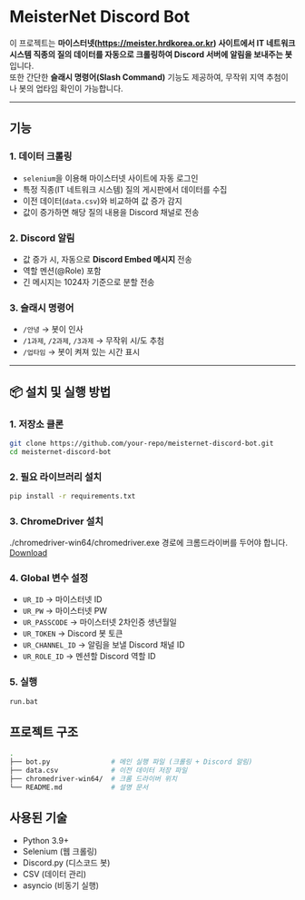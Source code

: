 # MeisterNet Discord Bot

이 프로젝트는 **마이스터넷(https://meister.hrdkorea.or.kr) 사이트에서 IT 네트워크 시스템 직종의 질의 데이터를 자동으로 크롤링하여 Discord 서버에 알림을 보내주는 봇**입니다.  
또한 간단한 **슬래시 명령어(Slash Command)** 기능도 제공하여, 무작위 지역 추첨이나 봇의 업타임 확인이 가능합니다.

---

## 기능

### 1. 데이터 크롤링
- `selenium`을 이용해 마이스터넷 사이트에 자동 로그인
- 특정 직종(IT 네트워크 시스템) 질의 게시판에서 데이터를 수집
- 이전 데이터(`data.csv`)와 비교하여 값 증가 감지
- 값이 증가하면 해당 질의 내용을 Discord 채널로 전송

### 2. Discord 알림
- 값 증가 시, 자동으로 **Discord Embed 메시지** 전송
- 역할 멘션(@Role) 포함
- 긴 메시지는 1024자 기준으로 분할 전송

### 3. 슬래시 명령어
- `/안녕` → 봇이 인사
- `/1과제`, `/2과제`, `/3과제` → 무작위 시/도 추첨
- `/업타임` → 봇이 켜져 있는 시간 표시

---

## 📦 설치 및 실행 방법

### 1. 저장소 클론
```bash
git clone https://github.com/your-repo/meisternet-discord-bot.git
cd meisternet-discord-bot
```

### 2. 필요 라이브러리 설치
```bash
pip install -r requirements.txt
```

### 3. ChromeDriver 설치
./chromedriver-win64/chromedriver.exe 경로에 크롬드라이버를 두어야 합니다.
[Download](https://storage.googleapis.com/chrome-for-testing-public/139.0.7258.154/win64/chromedriver-win64.zip)

### 4. Global 변수 설정
- `UR_ID` -> 마이스터넷 ID
- `UR_PW` -> 마이스터넷 PW
- `UR_PASSCODE` -> 마이스터넷 2차인증 생년월일
- `UR_TOKEN` -> Discord 봇 토큰
- `UR_CHANNEL_ID` -> 알림을 보낼 Discord 채널 ID
- `UR_ROLE_ID` -> 멘션할 Discord 역할 ID

### 5. 실행
```bash
run.bat
```

## 프로젝트 구조
```bash
.
├── bot.py               # 메인 실행 파일 (크롤링 + Discord 알림)
├── data.csv             # 이전 데이터 저장 파일
├── chromedriver-win64/  # 크롬 드라이버 위치
└── README.md            # 설명 문서
```

## 사용된 기술
* Python 3.9+
* Selenium (웹 크롤링)
* Discord.py (디스코드 봇)
* CSV (데이터 관리)
* asyncio (비동기 실행)
